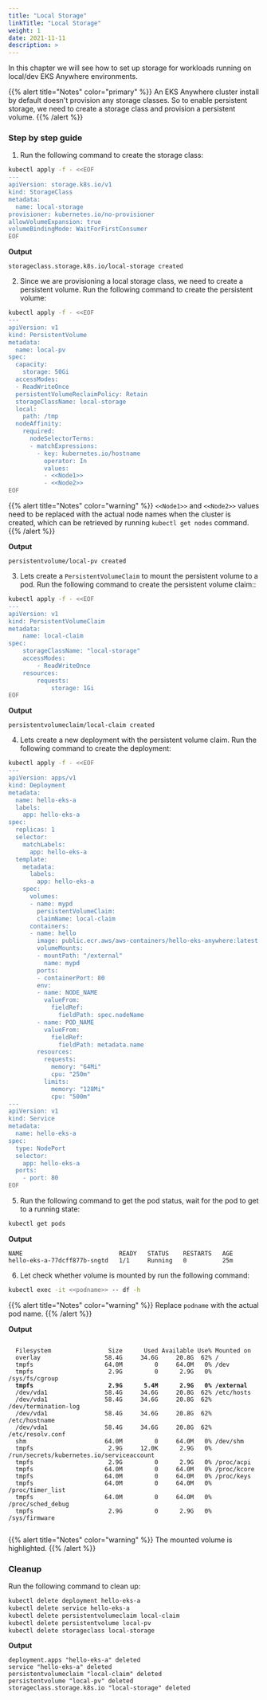 ```yaml
---
title: "Local Storage"
linkTitle: "Local Storage"
weight: 1
date: 2021-11-11
description: >  
---
```


In this chapter we will see how to set up storage for workloads running on local/dev EKS Anywhere environments.

{{% alert title="Notes" color="primary" %}}
An EKS Anywhere cluster install by default doesn't provision any storage classes. So to enable persistent storage, we need to create a storage class and provision a persistent volume.
{{% /alert %}}

### Step by step guide

  1. Run the following command to create the storage class:

  ```bash
  kubectl apply -f - <<EOF
  ---
  apiVersion: storage.k8s.io/v1
  kind: StorageClass
  metadata:
    name: local-storage  
  provisioner: kubernetes.io/no-provisioner
  allowVolumeExpansion: true
  volumeBindingMode: WaitForFirstConsumer
  EOF
  ```

  **Output**

  ```
  storageclass.storage.k8s.io/local-storage created
  ```

  2. Since we are provisioning a local storage class, we need to create a persistent volume. Run the following command to create the persistent volume:

  ```bash
  kubectl apply -f - <<EOF
  ---
  apiVersion: v1
  kind: PersistentVolume
  metadata:
    name: local-pv
  spec:
    capacity:
      storage: 50Gi
    accessModes:
    - ReadWriteOnce
    persistentVolumeReclaimPolicy: Retain
    storageClassName: local-storage
    local:
      path: /tmp
    nodeAffinity:
      required:
        nodeSelectorTerms:
        - matchExpressions:
          - key: kubernetes.io/hostname
            operator: In
            values:
            - <<Node1>>
            - <<Node2>>
  EOF
  ```

{{% alert title="Notes" color="warning" %}}
`<<Node1>>` and `<<Node2>>` values need to be replaced with the actual node names when the cluster is created, which can be retrieved by running `kubectl get nodes` command.
{{% /alert %}}

  **Output**

  ```
  persistentvolume/local-pv created
  ```

  3. Lets create a `PersistentVolumeClaim` to mount the persistent volume to a pod. Run the following command to create the persistent volume claim::

  ```bash
  kubectl apply -f - <<EOF
  ---
  apiVersion: v1
  kind: PersistentVolumeClaim
  metadata:
      name: local-claim
  spec:
      storageClassName: "local-storage"
      accessModes:
          - ReadWriteOnce
      resources:
          requests:
              storage: 1Gi
  EOF
  ```

  **Output**

  ```
  persistentvolumeclaim/local-claim created
  ```

  4. Lets create a new deployment with the persistent volume claim. Run the following command to create the deployment:

  ```bash
  kubectl apply -f - <<EOF
  ---
  apiVersion: apps/v1
  kind: Deployment
  metadata:
    name: hello-eks-a
    labels:
      app: hello-eks-a
  spec:
    replicas: 1
    selector:
      matchLabels:
        app: hello-eks-a
    template:
      metadata:
        labels:
          app: hello-eks-a
      spec:
        volumes:
        - name: mypd
          persistentVolumeClaim:
          claimName: local-claim
        containers:
        - name: hello
          image: public.ecr.aws/aws-containers/hello-eks-anywhere:latest
          volumeMounts:
          - mountPath: "/external"
            name: mypd
          ports:
          - containerPort: 80
          env:
          - name: NODE_NAME
            valueFrom:
              fieldRef:
                fieldPath: spec.nodeName
          - name: POD_NAME
            valueFrom:
              fieldRef:
                fieldPath: metadata.name
          resources:
            requests:
              memory: "64Mi"
              cpu: "250m"
            limits:
              memory: "128Mi"
              cpu: "500m"
  ---
  apiVersion: v1
  kind: Service
  metadata:
    name: hello-eks-a
  spec:
    type: NodePort
    selector:
      app: hello-eks-a
    ports:
      - port: 80
  EOF
  ```

  5. Run the following command to get the pod status, wait for the pod to get to a running state:

  ```bash
  kubectl get pods
  ```

  **Output**

  ```
  NAME                           READY   STATUS    RESTARTS   AGE
  hello-eks-a-77dcff877b-sngtd   1/1     Running   0          25m
  ```

  6. Let check whether volume is mounted by run the following command:

  ```bash
  kubectl exec -it <<podname>> -- df -h
  ```

{{% alert title="Notes" color="warning" %}}
Replace `podname` with the actual pod name.
{{% /alert %}}

  **Output**

  <pre><code>
  Filesystem                Size      Used Available Use% Mounted on
  overlay                  58.4G     34.6G     20.8G  62% /
  tmpfs                    64.0M         0     64.0M   0% /dev
  tmpfs                     2.9G         0      2.9G   0% /sys/fs/cgroup
  <strong>tmpfs                     2.9G      5.4M      2.9G   0% /external</strong>
  /dev/vda1                58.4G     34.6G     20.8G  62% /etc/hosts
  /dev/vda1                58.4G     34.6G     20.8G  62% /dev/termination-log
  /dev/vda1                58.4G     34.6G     20.8G  62% /etc/hostname
  /dev/vda1                58.4G     34.6G     20.8G  62% /etc/resolv.conf
  shm                      64.0M         0     64.0M   0% /dev/shm
  tmpfs                     2.9G     12.0K      2.9G   0% /run/secrets/kubernetes.io/serviceaccount
  tmpfs                     2.9G         0      2.9G   0% /proc/acpi
  tmpfs                    64.0M         0     64.0M   0% /proc/kcore
  tmpfs                    64.0M         0     64.0M   0% /proc/keys
  tmpfs                    64.0M         0     64.0M   0% /proc/timer_list
  tmpfs                    64.0M         0     64.0M   0% /proc/sched_debug
  tmpfs                     2.9G         0      2.9G   0% /sys/firmware
  </code></pre>

{{% alert title="Notes" color="warning" %}}
The mounted volume is highlighted.
{{% /alert %}}

### Cleanup

Run the following command to clean up:

```bash
kubectl delete deployment hello-eks-a
kubectl delete service hello-eks-a
kubectl delete persistentvolumeclaim local-claim
kubectl delete persistentvolume local-pv
kubectl delete storageclass local-storage
```

**Output**

```
deployment.apps "hello-eks-a" deleted
service "hello-eks-a" deleted
persistentvolumeclaim "local-claim" deleted
persistentvolume "local-pv" deleted
storageclass.storage.k8s.io "local-storage" deleted
```
